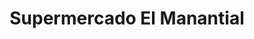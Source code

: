 ---
title: "Supermercado El Manantial"
url: /puerto-varas/supermercado-el-manantial/
shop: comodidad
---